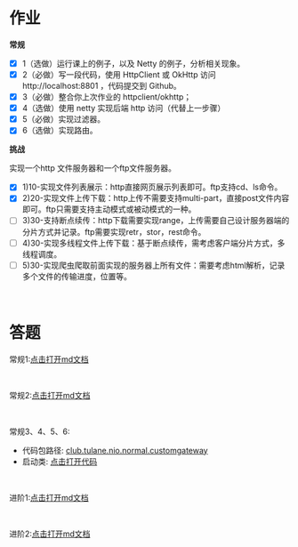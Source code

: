 # 作业

**常规** 

 - [X] 1（选做）运行课上的例子，以及 Netty 的例子，分析相关现象。
 - [X] 2（必做）写一段代码，使用 HttpClient 或 OkHttp 访问 http://localhost:8801 ，代码提交到 Github。
 - [X] 3（必做）整合你上次作业的 httpclient/okhttp；
 - [X] 4（选做）使用 netty 实现后端 http 访问（代替上一步骤）
 - [X] 5（必做）实现过滤器。
 - [X] 6（选做）实现路由。

**挑战**

实现一个http 文件服务器和一个ftp文件服务器。

- [X] 1)10-实现文件列表展示：http直接网页展示列表即可。ftp支持cd、ls命令。
- [X] 2)20-实现文件上传下载：http上传不需要支持multi-part，直接post文件内容即可。ftp只需要支持主动模式或被动模式的一种。
- [ ] 3)30-支持断点续传：http下载需要实现range，上传需要自己设计服务器端的分片方式并记录。ftp需要实现retr，stor，rest命令。
- [ ] 4)30-实现多线程文件上传下载：基于断点续传，需考虑客户端分片方式，多线程调度。
- [ ] 5)30-实现爬虫爬取前面实现的服务器上所有文件：需要考虑html解析，记录多个文件的传输进度，位置等。

<br>

# 答题

常规1:[点击打开md文档](https://github.com/Tureen/grow/blob/main/2_NIO/doc/work/normal_1.md)

<br>

常规2:[点击打开md文档](https://github.com/Tureen/grow/blob/main/2_NIO/doc/work/normal_2.md)

<br>

常规3、4、5、6:
* 代码包路径: [club.tulane.nio.normal.customgateway](https://github.com/Tureen/grow/tree/main/2_NIO/src/main/java/club/tulane/nio/normal/customgateway)
* 启动类: [点击打开代码](https://github.com/Tureen/grow/tree/main/2_NIO/src/main/java/club/tulane/nio/normal/customgateway/NettyServerApplication.java)

<br>

进阶1:[点击打开md文档](https://github.com/Tureen/grow/blob/main/2_NIO/doc/work/advanced_1.md)

<br>

进阶2:[点击打开md文档](https://github.com/Tureen/grow/blob/main/2_NIO/doc/work/advanced_2.md)